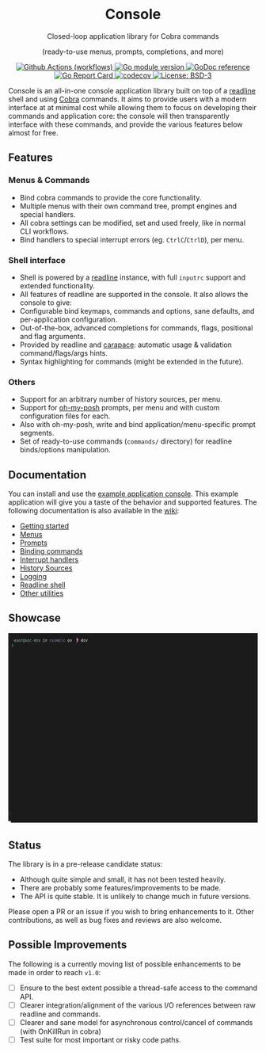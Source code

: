 
<div align="center">
  <br> <h1> Console </h1>

  <p>  Closed-loop application library for Cobra commands  </p>
  <p>  (ready-to-use menus, prompts, completions, and more)  </p>
</div>


<!-- Badges -->
<p align="center">
  <a href="https://github.com/reeflective/console/actions/workflows/go.yml">
    <img src="https://github.com/reeflective/console/actions/workflows/go.yml/badge.svg?branch=main"
      alt="Github Actions (workflows)" />
  </a>

  <a href="https://github.com/reeflective/console">
    <img src="https://img.shields.io/github/go-mod/go-version/reeflective/console.svg"
      alt="Go module version" />
  </a>

  <a href="https://pkg.go.dev/github.com/reeflective/console">
    <img src="https://img.shields.io/badge/godoc-reference-blue.svg"
      alt="GoDoc reference" />
  </a>

  <a href="https://goreportcard.com/report/github.com/reeflective/console">
    <img src="https://goreportcard.com/badge/github.com/reeflective/console"
      alt="Go Report Card" />
  </a>

  <a href="https://codecov.io/gh/reeflective/console">
    <img src="https://codecov.io/gh/reeflective/console/branch/main/graph/badge.svg"
      alt="codecov" />
  </a>

  <a href="https://opensource.org/licenses/BSD-3-Clause">
    <img src="https://img.shields.io/badge/License-BSD_3--Clause-blue.svg"
      alt="License: BSD-3" />
  </a>
</p>

Console is an all-in-one console application library built on top of a [readline](https://github.com/reeflective/readline) shell and using [Cobra](https://github.com/spf13/cobra) commands. 
It aims to provide users with a modern interface at at minimal cost while allowing them to focus on developing 
their commands and application core: the console will then transparently interface with these commands, and provide
the various features below almost for free.


## Features

### Menus & Commands 
- Bind cobra commands to provide the core functionality.
- Multiple menus with their own command tree, prompt engines and special handlers.
- All cobra settings can be modified, set and used freely, like in normal CLI workflows.
- Bind handlers to special interrupt errors (eg. `CtrlC`/`CtrlD`), per menu.

### Shell interface
- Shell is powered by a [readline](https://github.com/reeflective/readline) instance, with full `inputrc` support and extended functionality.
- All features of readline are supported in the console. It also allows the console to give:
- Configurable bind keymaps, commands and options, sane defaults, and per-application configuration.
- Out-of-the-box, advanced completions for commands, flags, positional and flag arguments.
- Provided by readline and [carapace](https://github.com/rsteube/carapace): automatic usage & validation command/flags/args hints.
- Syntax highlighting for commands (might be extended in the future).

### Others
- Support for an arbitrary number of history sources, per menu.
- Support for [oh-my-posh](https://github.com/JanDeDobbeleer/oh-my-posh) prompts, per menu and with custom configuration files for each.
- Also with oh-my-posh, write and bind application/menu-specific prompt segments.
- Set of ready-to-use commands (`commands/` directory) for readline binds/options manipulation.


## Documentation

You can install and use the [example application console](https://github.com/reeflective/console/tree/main/example). This example application 
will give you a taste of the behavior and supported features. The following documentation 
is also available in the [wiki](https://github.com/reeflective/console/wiki):

* [Getting started](https://github.com/reeflective/console/wiki/Getting-Started) 
* [Menus](https://github.com/reeflective/console/wiki/Menus)
* [Prompts](https://github.com/reeflective/console/wiki/Prompts)
* [Binding commands](https://github.com/reeflective/console/wiki/Binding-Commands)
* [Interrupt handlers](https://github.com/reeflective/console/wiki/Interrupt-Handlers)
* [History Sources](https://github.com/reeflective/console/wiki/History-Sources)
* [Logging](https://github.com/reeflective/console/wiki/Logging)
* [Readline shell](https://github.com/reeflective/readline/wiki)
* [Other utilities](https://github.com/reeflective/console/wiki/Other-Utililites)


## Showcase
![console](https://github.com/reeflective/console/blob/assets/console.gif)


## Status 

The library is in a pre-release candidate status:
- Although quite simple and small, it has not been tested heavily.
- There are probably some features/improvements to be made.
- The API is quite stable. It is unlikely to change much in future versions.

Please open a PR or an issue if you wish to bring enhancements to it. 
Other contributions, as well as bug fixes and reviews are also welcome.


## Possible Improvements

The following is a currently moving list of possible enhancements to be made in order to reach `v1.0`:
- [ ] Ensure to the best extent possible a thread-safe access to the command API.
- [ ] Clearer integration/alignment of the various I/O references between raw readline and commands.
- [ ] Clearer and sane model for asynchronous control/cancel of commands (with OnKillRun in cobra)
- [ ] Test suite for most important or risky code paths.
